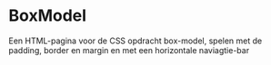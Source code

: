 # BoxModel
Een HTML-pagina voor de CSS opdracht box-model, spelen met de padding, border en margin en met een horizontale naviagtie-bar
